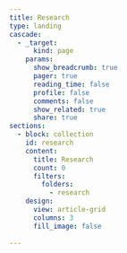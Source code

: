 ```yaml
---
title: Research
type: landing
cascade:
  - _target:
      kind: page
    params:
      show_breadcrumb: true
      pager: true
      reading_time: false 
      profile: false  
      comments: false
      show_related: true
      share: true
sections:
  - block: collection
    id: research
    content:
      title: Research
      count: 0
      filters:
        folders:
          - research
    design:
      view: article-grid
      columns: 3
      fill_image: false
  
---
```

